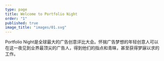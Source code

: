 ```yaml
---
type: page
title: Welcome to Portfolio Night
order: "1"
published: true
image_title: "images/01.svg"
---
```


Portfolio Night是全球最大的广告创意评比大会。怀揣广告梦想的年轻创意人可以在这一夜见到业界最顶尖的广告人，得到他们的指点和青睐，甚至获得梦寐以求的工作。
